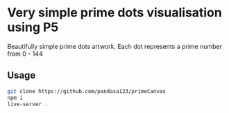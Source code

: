 # Very simple prime dots visualisation using P5 

Beautifully simple prime dots artwork. Each dot represents a prime number from 0 - 144

## Usage
```sh
git clone https://github.com/pandasa123/primeCanvas
npm i 
live-server .
```
